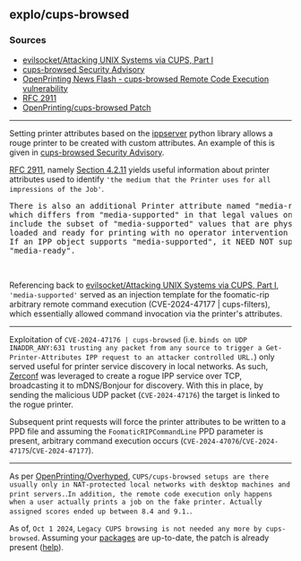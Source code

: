 ## explo/cups-browsed

### Sources
- [evilsocket/Attacking UNIX Systems via CUPS, Part I](https://www.evilsocket.net/2024/09/26/Attacking-UNIX-systems-via-CUPS-Part-I/)
- [cups-browsed Security Advisory](https://github.com/OpenPrinting/cups-browsed/security/advisories/GHSA-rj88-6mr5-rcw8)
- [OpenPrinting News Flash - cups-browsed Remote Code Execution vulnerability](https://openprinting.github.io/OpenPrinting-News-Flash-cups-browsed-Remote-Code-Execution-vulnerability)
- [RFC 2911](https://datatracker.ietf.org/doc/html/rfc291)
- [OpenPrinting/cups-browsed Patch](https://github.com/OpenPrinting/cups-browsed/commit/1d1072a0de573b7850958df614e9ec5b73ea0e0d)

----

Setting printer attributes based on the [ippserver](https://github.com/h2g2bob/ipp-server/blob/3e4a6d8aad4409c280c6df2d1718b3803e38e813/ippserver/behaviour.py#L206) python library allows a rouge printer to be created with custom attributes. An example of this is given in [cups-browsed Security Advisory](https://github.com/OpenPrinting/cups-browsed/security/advisories/GHSA-rj88-6mr5-rcw8).

[RFC 2911](https://datatracker.ietf.org/doc/html/rfc2911), namely [Section 4.2.11](https://datatracker.ietf.org/doc/html/rfc2911#section-4.2.11) yields useful information about printer attributes used to identify `'the medium that the Printer uses for all impressions of the Job'`. 
<pre>
There is also an additional Printer attribute named "media-ready"
which differs from "media-supported" in that legal values only
include the subset of "media-supported" values that are physically
loaded and ready for printing with no operator intervention required. 
If an IPP object supports "media-supported", it NEED NOT support
"media-ready".</pre>

<br>

Referencing back to [evilsocket/Attacking UNIX Systems via CUPS, Part I](https://www.evilsocket.net/2024/09/26/Attacking-UNIX-systems-via-CUPS-Part-I/), `'media-supported'` served as an injection template for the foomatic-rip arbitrary remote command execution (CVE-2024-47177 | cups-filters), which essentially allowed command invocation via the printer's attributes.

---- 

Exploitation of `CVE-2024-47176 | cups-browsed` (i.e. `binds on UDP INADDR_ANY:631 trusting any packet from any source to trigger a Get-Printer-Attributes IPP request to an attacker controlled URL.`) only served useful for printer service discovery in local networks. As such, [Zerconf](https://github.com/python-zeroconf/python-zeroconf) was leveraged to create a rogue IPP service over TCP, broadcasting it to mDNS/Bonjour for discovery. With this in place, by sending the malicious UDP packet (`CVE-2024-47176`) the target is linked to the rogue printer. 

Subsequent print requests will force the printer attributes to be written to a PPD file and assuming the `FoomaticRIPCommandLine` PPD parameter is present, arbitrary command execution occurs (`CVE-2024-47076`/`CVE-2024-47175`/`CVE-2024-47177`).

----

As per [OpenPrinting/Overhyped](https://openprinting.github.io/OpenPrinting-News-Flash-cups-browsed-Remote-Code-Execution-vulnerability/#overhyped), `CUPS/cups-browsed setups are there usually only in NAT-protected local networks with desktop machines and print servers.`.`In addition, the remote code execution only happens when a user actually prints a job on the fake printer. Actually assigned scores ended up between 8.4 and 9.1.`.

As of, `Oct 1 2024`, `Legacy CUPS browsing is not needed any more by cups-browsed`. Assuming your [packages](./ubuntu22.04.1_packages.txt) are up-to-date, the patch is already present ([help](https://openprinting.github.io/OpenPrinting-News-Flash-cups-browsed-Remote-Code-Execution-vulnerability/#what-should-you-do-to-get-protected)).